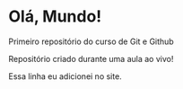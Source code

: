 # Olá, Mundo!
 Primeiro repositório do curso de Git e Github

Repositório criado durante uma aula ao vivo! 

Essa linha eu adicionei no site.
